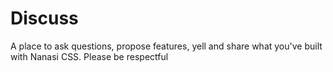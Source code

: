 # Discuss
A place to ask questions, propose features, yell and share what you've built with Nanasi CSS. Please be respectful
